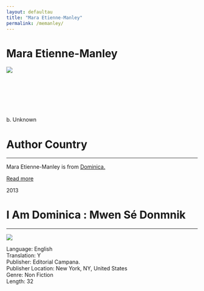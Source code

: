 ```yaml
---
layout: defaultau
title: "Mara Etienne-Manley"
permalink: /memanley/
---
```

<!-- partial:index.partial.html -->
<div class="content">
    <h1>Mara Etienne-Manley</h1>
    <div class="quote">
        <div><img src="https://images.squarespace-cdn.com/content/v1/591365f6bebafbf194c5c471/1508954284062-A4PE5B92H0KXLIRZHZGO/Mara-Manley-Web.jpg?format=300w" class="logo"></div>
    </div>
    <div class="timeline">
        <div style="padding-bottom:100px;"></div>
        <div class="block">
            <div class="date right"><p class="right">b. Unknown</p></div>
            <div class="dot"></div>
            <div class="left first">
            <div class="author_country">
                <h1>Author Country</h1><hr>
            <div class="aclocation"><p>Mara Etienne-Manley is from <a href="{{ site.baseurl }}/10">Dominica.</a></p></div>
                <div class="acreadmore"><a href="#" target="_blank">Read more</a></div>
            </div>
            </div>
        </div>
        <div class="block">
            <div class="date left"><p class="left">2013</p></div>
            <div class="dot"></div>
            <div class="right hide">
                <h1>I Am Dominica : Mwen Sé Donmnik</h1><hr>
                <p><img src="https://images.squarespace-cdn.com/content/v1/591365f6bebafbf194c5c471/1505684776188-BC23VZ0VFAYVURK36FJ7/I_Am_Dominica_Cover-web.jpg?format=300w"></p>
                <p>
                Language: English<br>
                Translation: Y<br>
                Publisher: Editorial Campana.<br>
                Publisher Location: New York, NY, United States<br>
                Genre: Non Fiction<br>
                Length: 32<br>
                </p>
            </div>
        </div>
  <!-- partial -->
<script src='https://cdnjs.cloudflare.com/ajax/libs/jquery/3.1.1/jquery.min.js'></script><script  src="{{ site.baseurl }}/assets/js/authorscript.js"></script>